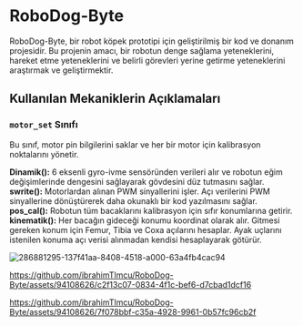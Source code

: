 # RoboDog-Byte

RoboDog-Byte, bir robot köpek prototipi için geliştirilmiş bir kod ve donanım projesidir. Bu projenin amacı, bir robotun denge sağlama yeteneklerini, hareket etme yeteneklerini ve belirli görevleri yerine getirme yeteneklerini araştırmak ve geliştirmektir.

## Kullanılan Mekaniklerin Açıklamaları

### `motor_set` Sınıfı
Bu sınıf, motor pin bilgilerini saklar ve her bir motor için kalibrasyon noktalarını yönetir.

**Dinamik():** 6 eksenli gyro-ivme sensöründen verileri alır ve robotun eğim değişimlerinde dengesini sağlayarak gövdesini düz tutmasını sağlar.
**swrite():** Motorlardan alınan PWM sinyallerini işler. Açı verilerini PWM sinyallerine dönüştürerek daha okunaklı bir kod yazılmasını sağlar.
**pos_cal():** Robotun tüm bacaklarını kalibrasyon için sıfır konumlarına getirir.
**kinematik():** Her bacağın gideceği konumu koordinat olarak alır. Gitmesi gereken konum için Femur, Tibia ve Coxa açılarını hesaplar. Ayak uçlarını istenilen konuma açı verisi alınmadan kendisi hesaplayarak götürür.



![286881295-137f41aa-8408-4518-a000-63a4fb4cac94](https://github.com/ibrahimTlmcu/RoboDog-Byte/assets/94108626/eaff163b-2f59-4954-b69f-d71328e849ae)

https://github.com/ibrahimTlmcu/RoboDog-Byte/assets/94108626/c2f13c07-0834-4f1c-bef6-d7cbad1dcf16



https://github.com/ibrahimTlmcu/RoboDog-Byte/assets/94108626/7f078bbf-c35a-4928-9961-0b57fc96cb2f




